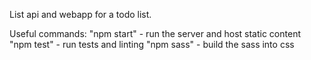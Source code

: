 List api and webapp for a todo list.

Useful commands:
"npm start" - run the server and host static content
"npm test" - run tests and linting
"npm sass" - build the sass into css
